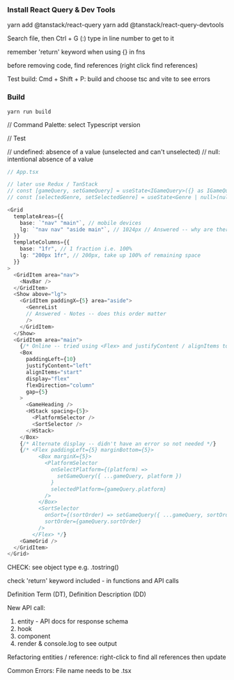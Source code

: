 ### Install React Query & Dev Tools

yarn add @tanstack/react-query
yarn add @tanstack/react-query-devtools

Search file, then Ctrl + G (:) type in line number to get to it

remember 'return' keyword when using {} in fns

before removing code, find references (right click find references)

Test build: Cmd + Shift + P: build and choose tsc and vite to see errors

### Build

```shell
yarn run build
```

// Command Palette: select Typescript version

// Test

// undefined: absence of a value (unselected and can't unselected)
// null: intentional absence of a value

```typescript
// App.tsx

// later use Redux / TanStack
// const [gameQuery, setGameQuery] = useState<IGameQuery>({} as IGameQuery);
// const [selectedGenre, setSelectedGenre] = useState<Genre | null>(null); // Online -- why null and not something elese for an empty state

<Grid
  templateAreas={{
    base: `"nav" "main"`, // mobile devices
    lg: `"nav nav" "aside main"`, // 1024px // Answered -- why are there two columns
  }}
  templateColumns={{
    base: "1fr", // 1 fraction i.e. 100%
    lg: "200px 1fr", // 200px, take up 100% of remaining space
  }}
>
  <GridItem area="nav">
    <NavBar />
  </GridItem>
  <Show above="lg">
    <GridItem paddingX={5} area="aside">
      <GenreList
      // Answered - Notes -- does this order matter
      />
    </GridItem>
  </Show>
  <GridItem area="main">
    {/* Online -- tried using <Flex> and justifyContent / alignItems to left-align platform selector */}
    <Box
      paddingLeft={10}
      justifyContent="left"
      alignItems="start"
      display="flex"
      flexDirection="column"
      gap={5}
    >
      <GameHeading />
      <HStack spacing={5}>
        <PlatformSelector />
        <SortSelector />
      </HStack>
    </Box>
    {/* Alternate display -- didn't have an error so not needed */}
    {/* <Flex paddingLeft={5} marginBottom={5}>
          <Box marginX={5}>
            <PlatformSelector
              onSelectPlatform={(platform) =>
                setGameQuery({ ...gameQuery, platform })
              }
              selectedPlatform={gameQuery.platform}
            />
          </Box>
          <SortSelector
            onSort={(sortOrder) => setGameQuery({ ...gameQuery, sortOrder })}
            sortOrder={gameQuery.sortOrder}
          />
        </Flex> */}
    <GameGrid />
  </GridItem>
</Grid>
```

CHECK:
see object type e.g.
.tostring()

check 'return' keyword included - in functions and API calls

Definition Term (DT), Definition Description (DD)

New API call:

1. entity - API docs for response schema
2. hook
3. component
4. render & console.log to see output

Refactoring entities / reference: right-click to find all references then update

Common Errors:
File name needs to be .tsx
